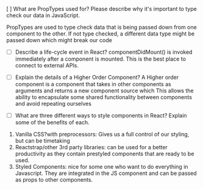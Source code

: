  [ ] What are PropTypes used for? Please describe why it's important to type check our data in JavaScript.

PropTypes are used to type check data that is being passed down from one component to the other. If not type checked, 
a different data type might be passed down which might break our code

- [ ] Describe a life-cycle event in React?
componentDidMount() is invoked immediately after a component is mounted. This is the best place to connect to external APIs.

- [ ] Explain the details of a Higher Order Component?
A Higher order component is a component that takes in other components as arguments and returns a new component source which This  allows  the ability to encapsulate some shared functionality between components and avoid repeating ourselves
- [ ] What are three different ways to style components in React? Explain some of the benefits of each.
1. Vanilla CSS?with preprocessors: Gives us a full control of our styling, but can be timetaking 
2. Reactstrap/other 3rd party libraries: can be used for a better productivity as they contain prestyled components that are ready to be used. 
3. Styled Components: nice for some one who want to do everything in Javascript. They are integrated in the JS component and can be passed as props to other components. 